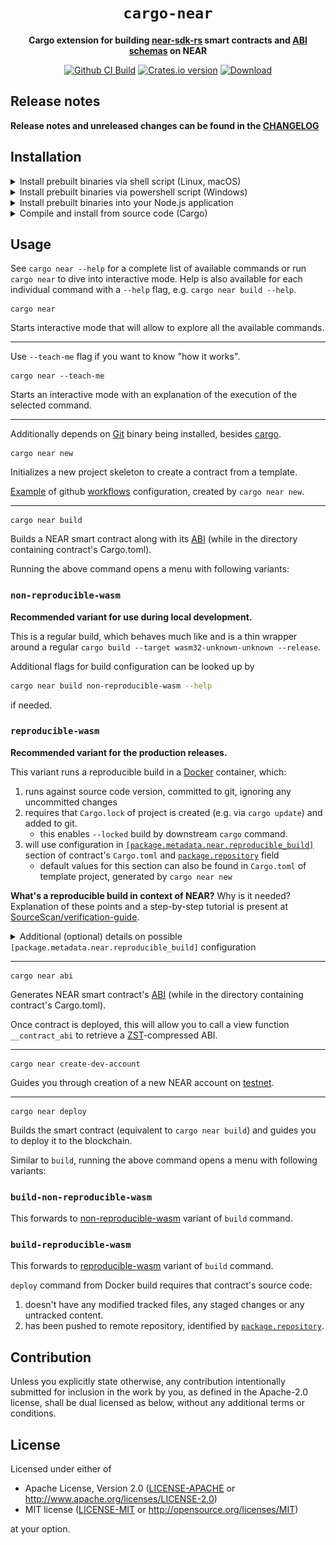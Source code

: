 <!-- markdownlint-disable MD014 -->

<div align="center">

  <h1><code>cargo-near</code></h1>

  <p>
    <strong>Cargo extension for building <a href="https://github.com/near/near-sdk-rs">near-sdk-rs</a> smart contracts and <a href="https://github.com/near/abi">ABI schemas</a> on NEAR</strong>
  </p>

  <p>
    <a href="https://github.com/near/cargo-near/actions/workflows/test.yml?query=branch%3Amain"><img src="https://github.com/near/cargo-near/actions/workflows/test.yml/badge.svg" alt="Github CI Build" /></a>
    <a href="https://crates.io/crates/cargo-near"><img src="https://img.shields.io/crates/v/cargo-near.svg?style=flat-square" alt="Crates.io version" /></a>
    <a href="https://crates.io/crates/cargo-near"><img src="https://img.shields.io/crates/d/cargo-near.svg?style=flat-square" alt="Download" /></a>
  </p>

</div>

## Release notes


**Release notes and unreleased changes can be found in the [CHANGELOG](CHANGELOG.md)**

## Installation

<details>
  <summary>Install prebuilt binaries via shell script (Linux, macOS)</summary>

```sh
curl --proto '=https' --tlsv1.2 -LsSf https://github.com/near/cargo-near/releases/latest/download/cargo-near-installer.sh | sh
```
</details>

<details>
  <summary>Install prebuilt binaries via powershell script (Windows)</summary>

```sh
irm https://github.com/near/cargo-near/releases/latest/download/cargo-near-installer.ps1 | iex
```
</details>

<details>
  <summary>Install prebuilt binaries into your Node.js application</summary>

```sh
npm install cargo-near
```
</details>

<details>
  <summary>Compile and install from source code (Cargo)</summary>

```sh
cargo install --locked cargo-near
```

or, install the most recent version from git repository:

```sh
$ git clone https://github.com/near/cargo-near
$ cargo install --locked --path cargo-near
```
</details>

## Usage

See `cargo near --help` for a complete list of available commands or run `cargo near` to dive into interactive mode. Help is also available for each individual command with a `--help` flag, e.g. `cargo near build --help`.

```console
cargo near
```

Starts interactive mode that will allow to explore all the available commands.

---
Use `--teach-me` flag if you want to know "how it works".

```console
cargo near --teach-me
```

Starts an interactive mode with an explanation of the execution of the selected command.

---
Additionally depends on [Git](https://git-scm.com/) binary being installed, besides [cargo](https://github.com/rust-lang/cargo).

```console
cargo near new
```

Initializes a new project skeleton to create a contract from a template.

[Example](./docs/workflows.md) of github [workflows](./cargo-near/src/commands/new/new-project-template/.github/workflows) configuration, created by `cargo near new`.

---

```console
cargo near build
```

Builds a NEAR smart contract along with its [ABI](https://github.com/near/abi) (while in the directory containing contract's Cargo.toml).

Running the above command opens a menu with following variants: 

### `non-reproducible-wasm`

**Recommended variant for use during local development.**

This is a regular build, which behaves much like and is a thin wrapper around a regular `cargo build --target wasm32-unknown-unknown --release`.

Additional flags for build configuration can be looked up by

```bash
cargo near build non-reproducible-wasm --help
```
if needed.

### `reproducible-wasm`

**Recommended variant for the production releases.**

This variant runs a reproducible build in a [Docker](https://docs.docker.com/) container, which:

1. runs against source code version, committed to git, ignoring any uncommitted changes
2. requires that `Cargo.lock` of project is created (e.g. via `cargo update`) and added to git. 
    - this enables `--locked` build by downstream `cargo` command. 
3. will use configuration in [`[package.metadata.near.reproducible_build]`](https://github.com/near/cargo-near/blob/main/cargo-near/src/commands/new/new-project-template/Cargo.template.toml#L14-L29) 
   section of contract's `Cargo.toml` and [`package.repository`](https://github.com/near/cargo-near/blob/main/cargo-near/src/commands/new/new-project-template/Cargo.template.toml#L9) field
    - default values for this section can also be found in `Cargo.toml` of 
      template project, generated by `cargo near new`

**What's a reproducible build in context of NEAR?**
Why is it needed? Explanation of these points and a step-by-step tutorial is present at [SourceScan/verification-guide](https://github.com/SourceScan/verification-guide).

<details>
  <summary>Additional (optional) details on possible <code>[package.metadata.near.reproducible_build]</code> configuration</summary><p>
  
1. available images can be found by this link https://hub.docker.com/r/sourcescan/cargo-near/tags 
    - [`image`](https://github.com/near/cargo-near/blob/main/cargo-near/src/commands/new/new-project-template/Cargo.template.toml#L18) and [`image_digest`](https://github.com/near/cargo-near/blob/main/cargo-near/src/commands/new/new-project-template/Cargo.template.toml#L20) are straightforward to configure:
  ![image_and_digest_pinpoint](./docs/image_and_digest_pinpoint.png)
2. flags of build command, run inside of docker container, can be configured, if needed, by changing [`container_build_command`](https://github.com/near/cargo-near/blob/main/cargo-near/src/commands/new/new-project-template/Cargo.template.toml#L29) field
      - base `container_build_command` for images starting with **sourcescan/cargo-near:0.13.0-rust-1.83.0** and after it  is `["cargo", "near", "build", "non-reproducible-wasm", "--locked"]`, where the `--locked` flag is required
      - base `container_build_command` for images prior to **sourcescan/cargo-near:0.13.0-rust-1.83.0** is `["cargo", "near", "build"]` 
      - additional flags, if needed, can be looked up on
          - `cargo near build non-reproducible-wasm --help` for newer/latest images 
          - `cargo near build --help` for older ones 
          - running `docker run -it sourcescan/cargo-near:0.11.0-rust-1.82.0` (or another specific image) and checking the `--help` message of exact `cargo-near` in container may be helpful when in doubt    
3. `cargo near` allows parameterizing build with values of environment variables, present at the time of the build and not present in a contract's source code,
   by specifying their names in [`passed_env`](https://github.com/near/cargo-near/blob/main/cargo-near/src/commands/new/new-project-template/Cargo.template.toml#L24) array
    - supported by **sourcescan/cargo-near:0.10.1-rust-1.82.0** image or later images
    - SourceScan/Nearblocks does not support verifying such contracts with additional parameters present in their metadata yet 

</p></details>

---

```console
cargo near abi
```

Generates NEAR smart contract's [ABI](https://github.com/near/abi) (while in the directory containing contract's Cargo.toml).

Once contract is deployed, this will allow you to call a view function `__contract_abi` to retrieve a [ZST](https://facebook.github.io/zstd/)-compressed ABI.

---

```console
cargo near create-dev-account
```

Guides you through creation of a new NEAR account on [testnet](https://explorer.testnet.near.org).

---

```console
cargo near deploy
```

Builds the smart contract (equivalent to `cargo near build`) and guides you to deploy it to the blockchain.

Similar to `build`, running the above command opens a menu with following variants: 

### `build-non-reproducible-wasm`

This forwards to [non-reproducible-wasm](#non-reproducible-wasm) variant of `build` command.

### `build-reproducible-wasm`

This forwards to [reproducible-wasm](#reproducible-wasm) variant of `build` command.

`deploy` command from Docker build requires that contract's source code:

1. doesn't have any modified tracked files, any staged changes or any untracked content.  
2. has been pushed to remote repository, identified by 
   [`package.repository`](https://github.com/near/cargo-near/blob/main/cargo-near/src/commands/new/new-project-template/Cargo.template.toml#L9).


## Contribution

Unless you explicitly state otherwise, any contribution intentionally submitted
for inclusion in the work by you, as defined in the Apache-2.0 license, shall be
dual licensed as below, without any additional terms or conditions.

## License

Licensed under either of

* Apache License, Version 2.0
   ([LICENSE-APACHE](LICENSE-APACHE) or <http://www.apache.org/licenses/LICENSE-2.0>)
* MIT license
   ([LICENSE-MIT](LICENSE-MIT) or <http://opensource.org/licenses/MIT>)

at your option.
